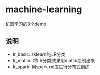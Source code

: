 # machine-learning

机器学习的3个demo

## 说明

* lr_basic: sklearn的LR分类
* lr_matlib: 将LR分类效果用matlib绘制出来
* lr_spark: 用spark ml库进行分布式训练


